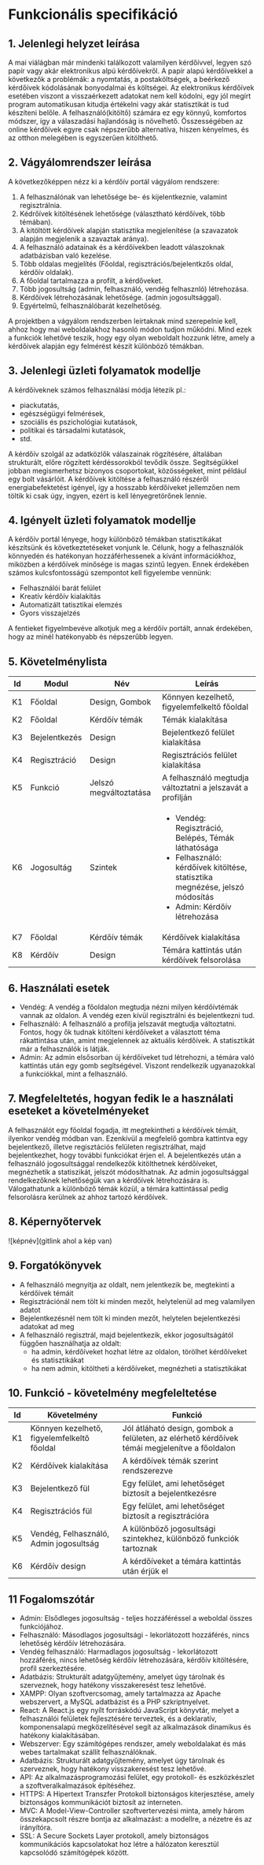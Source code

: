 # Funkcionális specifikáció
## 1. Jelenlegi helyzet leírása
A mai viálágban már mindenki találkozott valamilyen kérdőívvel, legyen szó papír vagy akár elektronikus alpú kérdőívekről. A papír alapú kérdőívekkel a következők a problémák: a nyomtatás, a postaköltségek, a beérkező kérdőívek kódolásának bonyodalmai és költségei. Az elektronikus kérdőívek esetében viszont a visszaérkezett adatokat nem kell kódolni, egy jól megírt program automatikusan kitudja értékelni vagy akár statisztikát is tud készíteni belőle. A felhasználó(kitöltő) számára ez egy könnyű, komfortos módszer, így a válaszadási hajlandóság is növelhető. Összességében az online kérdőívek egyre csak népszerűbb alternatíva, hiszen kényelmes, és az otthon melegében is egyszerűen kitölthető.
## 2. Vágyálomrendszer leírása
A következőképpen nézz ki a kérdőív portál vágyálom rendszere:

   1. A felhasználónak van lehetősége be- és kijelentkeznie, valamint regisztrálnia.
   2. Kédrőívek kitöltésének lehetősége (választható kérdőívek, több témában).
   3. A kitöltött kérdőívek alapján statisztika megjelenítése (a szavazatok alapján megjelenik a szavaztak aránya).
   4. A felhasználó adatainak és a kérdőívekben leadott válaszoknak adatbázisban való kezelése. 
   5. Több oldalas megjelítés (Főoldal, regisztrációs/bejelentkzős oldal, kérdőív oldalak).
   6. A főoldal tartalmazza a profilt, a kérdőveket.
   7. Több jogosultság (admin, felhasználó, vendég felhasznló) létrehozása.
   8. Kérdőívek létrehozásának lehetősége. (admin jogosultsággal).
   9. Egyértelmű, felhasználóbarát kezelhetőség.

A projektben a vágyálom rendszerben leírtaknak mind szerepelnie kell, ahhoz hogy mai weboldalakhoz hasonló módon tudjon működni. Mind ezek a funkciók lehetővé teszik, hogy egy olyan weboldalt hozzunk létre, amely a kérdőívek alapján egy felmérést készít különböző témákban.

## 3. Jelenlegi üzleti folyamatok modellje
A kérdőíveknek számos felhasználási módja létezik pl.: 
   - piackutatás,
   - egészségügyi felmérések,
   - szociális és pszichológiai kutatások,
   - politikai és társadalmi kutatások,
   - std.

A kérdőív szolgál az adatközlők válaszainak rögzítésére, általában strukturált, előre rögzített kérdéssorokból tevődik össze. Segítségükkel jobban megismerhetsz bizonyos csoportokat, közösségeket, mint például egy bolt vásárlóit. A kérdőívek kitöltése a felhasználó részéről energiabefektetést igényel, így a hosszabb kérdőíveket jellemzően nem töltik ki csak úgy, ingyen, ezért is kell lényegretörőnek lennie.

## 4. Igényelt üzleti folyamatok modellje
A kérdőív portál lényege, hogy különböző témákban statisztikákat készítsünk és következtetéseket vonjunk le. Célunk, hogy a felhasználók könnyedén és hatékonyan hozzáférhessenek a kívánt információkhoz, miközben a kérdőívek minősége is magas szintű legyen. Ennek érdekében számos kulcsfontosságú szempontot kell figyelembe vennünk: 
   - Felhasználói barát felület
   - Kreatív kérdőív kialakítás
   - Automatizált tatisztikai elemzés
   - Gyors visszajelzés

A fentieket figyelmbevéve alkotjuk meg a kérdőív portált, annak érdekében, hogy az minél hatékonyabb és népszerűbb legyen.
   
## 5. Követelménylista

| Id | Modul | Név | Leírás |
| :---: | --- | --- | --- |
| K1 | Főoldal | Design, Gombok | Könnyen kezelhető, figyelemfelkeltő főoldal |
| K2 | Főoldal | Kérdőív témák | Témák kialakítása |
| K3 | Bejelentkezés | Design | Bejelentkező felület kialakítása |
| K4 | Regisztráció | Design | Regisztrációs felület kialakítása |
| K5 | Funkció | Jelszó megváltoztatása | A felhasználó megtudja változtatni a jelszavát a profilján |
| K6 | Jogosultág | Szintek | <ul><li> Vendég: Regisztráció, Belépés, Témák láthatósága</li><li> Felhasználó: kérdőívek kitöltése, statisztika megnézése, jelszó módosítás </li><li>Admin: Kérdőív létrehozása</li></ul>|
| K7 | Főoldal | Kérdőív témák | Kérdőívek kialakítása |
| K8 | Kérdőív | Design | Témára kattintás után kérdőívek felsorolása |

## 6. Használati esetek
-  Vendég: A vendég a főoldalon megtudja nézni milyen kérdőívtémák vannak az oldalon. A vendég ezen kívül regisztrálni és bejelentkezni tud.
-  Felhasználó: A felhasználó a profilja jelszavát megtudja változtatni. Fontos, hogy ők tudnak kitölteni kérdőíveket a választott téma rákattintása után, amint megjelennek az aktuális kérdőívek. A statisztikát már a felhasználók is látják.
-  Admin: Az admin elsősorban új kérdőíveket tud létrehozni, a témára való kattintás után egy gomb segítségével. Viszont rendelkezik ugyanazokkal a funkciókkal, mint a felhasználó. 

## 7. Megfeleltetés, hogyan fedik le a használati eseteket a követelményeket
A felhasználót egy főoldal fogadja, itt megtekintheti a kérdőívek témáit, ilyenkor vendég módban van. Ezenkívül a megfelelő gombra kattintva egy bejelentkező, illetve regisztációs felületen regisztrálhat, majd bejelentkezhet, hogy további funkciókat érjen el. A bejelentkezés után a felhasználó jogosultsággal rendelkezők kitölthetnek kérdőíveket, megnézhetik a statiszikát, jelszót módosíthatnak. Az admin jogosultsággal rendelkezőknek lehetőségük van a kérdőívek létrehozására is. Válogathatunk a különböző témák közül, a témára kattintással pedig felsorolásra kerülnek az ahhoz tartozó kérdőívek.

## 8. Képernyőtervek

![képnév](gitlink ahol a kép van)

## 9. Forgatókönyvek
- A felhasználó megnyitja az oldalt, nem jelentkezik be, megtekinti a kérdőívek témáit
- Regisztrációnál nem tölt ki minden mezőt, helytelenül ad meg valamilyen adatot
- Bejelentkezésnél nem tölt ki minden mezőt, helytelen bejelentkezési adatokat ad meg
- A felhasználó regisztrál, majd bejelentkezik, ekkor jogosultságától függően használhatja az oldalt:
   - ha admin, kérdőíveket hozhat létre az oldalon, törölhet kérdőíveket és statisztikákat
   - ha nem admin, kitöltheti a kérdőíveket, megnézheti a statisztikákat

## 10. Funkció - követelmény megfeleltetése

| Id | Követelmény | Funkció |
| :---: | --- | --- |
| K1 | Könnyen kezelhető, figyelemfelkeltő főoldal | Jól átláható design, gombok a felületen, az elérhető kérdőívek témái megjelenítve a főoldalon |
| K2 | Kérdőívek kialakítása | A kérdőívek témák szerint rendszerezve |
| K3 | Bejelentkező fül | Egy felület, ami lehetőséget biztosít a bejelentkezésre  |
| K4 | Regisztrációs fül | Egy felület, ami lehetőséget biztosít a regisztrációra  |
| K5 | Vendég, Felhasználó, Admin jogosultság | A különböző jogosultsági szintekhez, különböző funkciók tartoznak |
| K6 | Kérdőív design | A kérdőíveket a témára kattintás után érjük el |

## 11 Fogalomszótár
* Admin: Elsődleges jogosultság - teljes hozzáféréssel a weboldal összes funkciójához.
* Felhasználó: Másodlagos jogosultsági - lekorlátozott hozzáférés, nincs lehetőség kérdőív létrehozására.
* Vendég felhasználó: Harmadlagos jogosultság - lekorlátozott hozzáférés, nincs lehetőség kérdőív létrehozására, kérdőív kitöltésére, profil szerkeztésére.
* Adatbázis: Strukturált adatgyűjtemény, amelyet úgy tárolnak és szerveznek, hogy hatékony visszakeresést tesz lehetővé.
* XAMPP: Olyan szoftvercsomag, amely tartalmazza az Apache webszervert, a MySQL adatbázist és a PHP szkriptnyelvet.
* React: A React.js egy nyílt forráskódú JavaScript könyvtár, melyet a felhasználói felületek fejlesztésére terveztek, és a deklaratív, komponensalapú megközelítésével segít az alkalmazások dinamikus és hatékony kialakításában.
* Webszerver: Egy számítógépes rendszer, amely weboldalakat és más webes tartalmakat szállít felhasználóknak.
* Adatbázis: Strukturált adatgyűjtemény, amelyet úgy tárolnak és szerveznek, hogy hatékony visszakeresést tesz lehetővé.
* API: Az alkalmazásprogramozási felület, egy protokoll- és eszközkészlet a szoftveralkalmazások építéséhez.
* HTTPS: A Hipertext Transzfer Protokoll biztonságos kiterjesztése, amely biztonságos kommunikációt biztosít az interneten.
* MVC: A Model-View-Controller szoftvertervezési minta, amely három összekapcsolt részre bontja az alkalmazást: a modellre, a nézetre és az irányítóra.
* SSL: A Secure Sockets Layer protokoll, amely biztonságos kommunikációs kapcsolatokat hoz létre a hálózaton keresztül kapcsolódó  számítógépek között.
